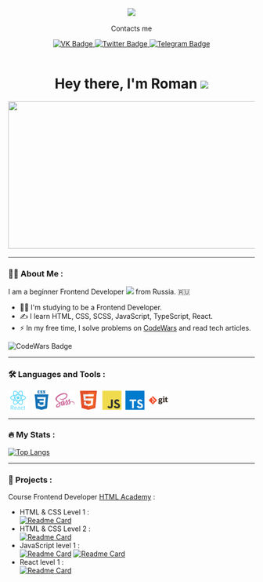 <div id="header" align="center">
  <img src="https://media.giphy.com/media/8UGoPjDUAl91POg0yS/giphy.gif" width="100"/>
  <p>Contacts me</p>
  <div id="badges">
    <a href="https://vk.com/core2r">
      <img src="https://img.shields.io/badge/%D0%92%D0%9A%D0%9E%D0%9D%D0%A2%D0%90%D0%9A%D0%A2%D0%95-blue?logo=vk&logoColor=white&style=appveyor" alt="VK Badge"/>
    </a>
    <a href="mailto:roman199630@gmail.com">
      <img src="https://img.shields.io/badge/gmail-red?logo=gmail&logoColor=white&style=appveyor" alt="Twitter Badge"/>
    </a>
    <a href="https://t.me/Skeletor2">
      <img src="https://img.shields.io/badge/telegram-blue?logo=telegram&logoColor=white&style=appveyor" alt="Telegram Badge"/>
    </a>
  </div>
  <img src="https://komarev.com/ghpvc/?username=Core2-00&style=flat-square&color=blue" alt=""/>
  <h1>
    Hey there, I'm Roman
    <img src="https://media.giphy.com/media/hvRJCLFzcasrR4ia7z/giphy.gif" width="30px"/>
  </h1>
</div>
<div align="center">
  <img src="https://media.giphy.com/media/dWesBcTLavkZuG35MI/giphy.gif" width="600" height="300"/>
</div>

---

### :man_technologist: About Me :
I am a beginner Frontend Developer <img src="https://media.giphy.com/media/8zldD29JNeLRK/giphy.gif" width="40"> from Russia. :ru:
- :man_student: I'm studying to be a Frontend Developer.
- :writing_hand: I learn HTML, CSS, SCSS, JavaScript, TypeScript, React.
- :zap: In my free time, I solve problems on <a href="https://www.codewars.com/users/Core2-0">CodeWars</a> and read tech articles.
<img src="https://www.codewars.com/users/Core2-0/badges/large" alt="CodeWars Badge" />

---

### :hammer_and_wrench: Languages and Tools :
<div>
  <img src="https://github.com/devicons/devicon/blob/master/icons/react/react-original-wordmark.svg" title="React" alt="React" width="40" height="40"/>&nbsp;
  <img src="https://github.com/devicons/devicon/blob/master/icons/css3/css3-plain-wordmark.svg"  title="CSS3" alt="CSS" width="40" height="40"/>&nbsp;
  <img src="https://github.com/devicons/devicon/blob/master/icons/sass/sass-original.svg" title="SASS" alt="SASS" width="40" heigth="40"/>&nbsp;
  <img src="https://github.com/devicons/devicon/blob/master/icons/html5/html5-original.svg" title="HTML5" alt="HTML" width="40" height="40"/>&nbsp;
  <img src="https://github.com/devicons/devicon/blob/master/icons/javascript/javascript-original.svg" title="JavaScript" alt="JavaScript" width="40" height="40"/>&nbsp;
  <img src="https://github.com/devicons/devicon/blob/master/icons/typescript/typescript-original.svg" title="TypeScript" alt="TypeScript" width="40" height="40"/>&nbsp;
  <img src="https://github.com/devicons/devicon/blob/master/icons/git/git-original-wordmark.svg" title="Git" **alt="Git" width="40" height="40"/>
</div>

---

### :fire: My Stats :
[![Top Langs](https://github-readme-stats.vercel.app/api/top-langs/?username=Core2-0&layout=compact&theme=vision-friendly-dark)](https://github.com/anuraghazra/github-readme-stats)

---

### :file_folder: Projects :
Course Frontend Developer [HTML Academy](https://htmlacademy.ru/profession/frontender) :
- HTML & CSS Level 1 :  
[![Readme Card](https://github-readme-stats.vercel.app/api/pin/?username=Core2-0&repo=HTML-Academy_Nerds&theme=shades-of-purple)](https://github.com/Core2-0/HTML-Academy_Nerds)
- HTML & CSS Level 2 :  
[![Readme Card](https://github-readme-stats.vercel.app/api/pin/?username=Core2-0&repo=HTML-Academy_Cat-Energy&theme=nightowl)](https://github.com/Core2-0/HTML-Academy_Cat-Energy)
- JavaScript level 1 :  
[![Readme Card](https://github-readme-stats.vercel.app/api/pin/?username=Core2-0&repo=HTML-Academy_Keksobooking&theme=codeSTACKr)](https://github.com/Core2-0/HTML-Academy_Keksobooking)
[![Readme Card](https://github-readme-stats.vercel.app/api/pin/?username=Core2-0&repo=HTML-Academy_Kekstagram&theme=codeSTACKr)](https://github.com/Core2-0/HTML-Academy_Kekstagram)
- React level 1 :  
[![Readme Card](https://github-readme-stats.vercel.app/api/pin/?username=Core2-0&repo=HTML-Academy_Farmer-products-Store&theme=react)](https://github.com/Core2-0/HTML-Academy_Farmer-products-Store)
